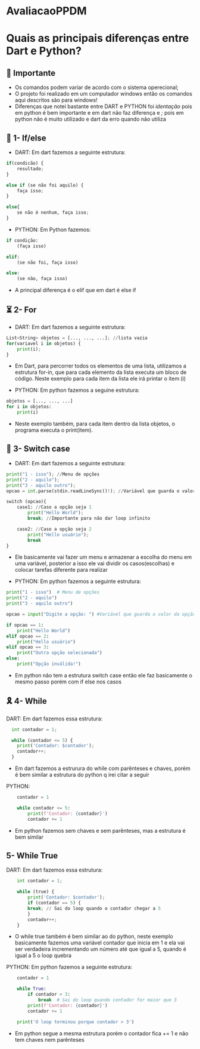 # AvaliacaoPPDM

# Quais as principais diferenças entre Dart e Python?
## 🚨 Importante
- Os comandos podem variar de acordo com o sistema operecional;
- O projeto foi realizado em um computador windows então os comandos aqui descritos são para windows!
- Diferenças que notei bastante entre DART e PYTHON foi *identação* pois em python é bem importante e em dart não faz diferença e *;* pois em python não é muito utilizado e dart da erro quando não utiliza

## 💫 1- If/else
- DART: Em dart fazemos a seguinte estrutura:
```python
if(condicão) {
    resultado;
}

else if (se não foi aquilo) {
    faça isso;
}

else{
    se não é nenhum, faça isso;
}
```

- PYTHON: Em Python fazemos:
```python
if condição:
    (faça isso)

elif:
    (se não foi, faça isso)

else:
    (se não, faça isso)
```
- A principal diferença é o elif que em dart é else if

## ⏳ 2- For
- DART: Em dart fazemos a seguinte estrutura:
```python
List<String> objetos = [..., ..., ...]; //lista vazia
for(variavel i in objetos) {
    print(i);
}
```
- Em Dart, para percorrer todos os elementos de uma lista, utilizamos a estrutura for-in, que para cada elemento da lista executa um bloco de código. Neste exemplo para cada item da lista ele irá printar o item (i)

- PYTHON: Em python fazemos a seguine estrutura:
```python
objetos = [..., ..., ...]
for i in objetos:
    print(i)
```
- Neste exemplo também, para cada item dentro da lista objetos, o programa executa o print(item).

## 🎇 3- Switch case
- DART: Em dart fazemos a seguinte estrutura:
```python
print("1 - isso"); //Menu de opções
print("2 - aquilo"); 
print("3 - aquilo outro");
opcao = int.parse(stdin.readLineSync()!); //Variável que guarda o valor da opção

switch (opcao){
    case1: //Caso a opção seja 1
        print("Hello World");
        break; //Importante para não dar loop infinito

    case2: //Caso a opção seja 2
        print("Hello usuário");
        break
}
```
- Ele basicamente vai fazer um menu e armazenar a escolha do menu em uma variável, posterior a isso ele vai dividir os casos(escolhas) e colocar tarefas diferente para realizar

- PYTHON: Em python fazemos a seguinte estrutura:
```python
print("1 - isso")  # Menu de opções
print("2 - aquilo")
print("3 - aquilo outro")

opcao = input("Digite a opção: ") #Variável que guarda o valor da opção

if opcao == 1:
    print("Hello World")
elif opcao == 2:
    print("Hello usuário")
elif opcao == 3:
    print("Outra opção selecionada")
else:
    print("Opção inválida!")
```
- Em python não tem a estrutura switch case então ele faz basicamente o mesmo passo porém com if else nos casos

## 🎗 4- While
DART: Em dart fazemos essa estrutura:
```python
  int contador = 1;

  while (contador <= 5) {
    print('Contador: $contador');
    contador++;
  }
```
- Em dart fazemos a estrurura do while com parênteses e chaves, porém é bem similar a estrutura do python q irei citar a seguir

PYTHON:
```python 
    contador = 1

    while contador <= 5:
        print(f'Contador: {contador}')
        contador += 1
```
- Em python fazemos sem chaves e sem parênteses, mas a estrutura é bem similar

## 5- While True
DART: Em dart fazemos essa estrutura:
```python
    int contador = 1;

    while (true) {
        print('Contador: $contador');
        if (contador == 5) {
        break; // Sai do loop quando o contador chegar a 5
        }
        contador++;
    }
```
- O while true também é bem similar ao do python, neste exemplo basicamente fazemos uma variável contador que inicia em 1 e ela vai ser verdadeira incrementando um número até que igual a 5, quando é igual a 5 o loop quebra

PYTHON: Em python fazemos a seguinte estrutura:
```python
    contador = 1

    while True:
        if contador > 3:
            break  # Sai do loop quando contador for maior que 3
        print(f'Contador: {contador}')
        contador += 1

    print('O loop terminou porque contador > 3')

```
- Em python segue a mesma estrutura porém o contador fica += 1 e não tem chaves nem parênteses